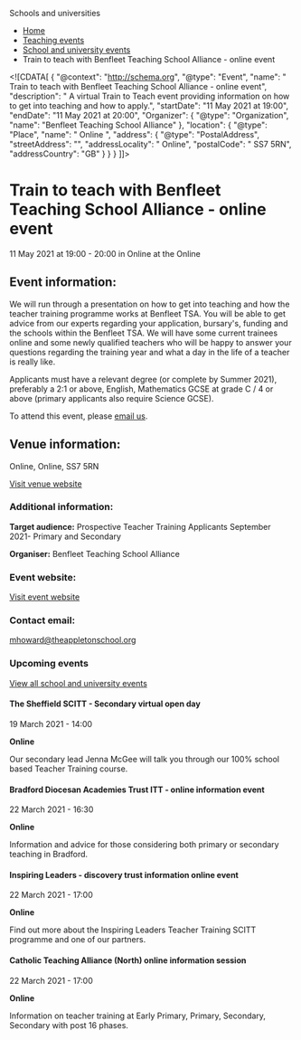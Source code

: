 Schools and universities

*   [Home](/)
*   [Teaching events](/teaching-events)
*   [School and university events](/teaching-events/training-provider-events)
*   Train to teach with Benfleet Teaching School Alliance - online event

<!\[CDATA\[ { "@context": "http://schema.org", "@type": "Event", "name": " Train to teach with Benfleet Teaching School Alliance - online event", "description": " A virtual Train to Teach event providing information on how to get into teaching and how to apply.", "startDate": "11 May 2021 at 19:00", "endDate": "11 May 2021 at 20:00", "Organizer": { "@type": "Organization", "name": "Benfleet Teaching School Alliance" }, "location": { "@type": "Place", "name": " Online ", "address": { "@type": "PostalAddress", "streetAddress": "", "addressLocality": " Online", "postalCode": " SS7 5RN", "addressCountry": "GB" } } } \]\]>

Train to teach with Benfleet Teaching School Alliance - online event
====================================================================

11 May 2021 at 19:00 - 20:00 in Online at the Online

Event information:
------------------

We will run through a presentation on how to get into teaching and how the teacher training programme works at Benfleet TSA. You will be able to get advice from our experts regarding your application, bursary's, funding and the schools within the Benfleet TSA. We will have some current trainees online and some newly qualified teachers who will be happy to answer your questions regarding the training year and what a day in the life of a teacher is really like.

Applicants must have a relevant degree (or complete by Summer 2021), preferably a 2:1 or above, English, Mathematics GCSE at grade C / 4 or above (primary applicants also require Science GCSE).

To attend this event, please [email us](mailto:mhoward@theappletonschool.org).

Venue information:
------------------

Online, Online, SS7 5RN

[Visit venue website](http://www.benfleet-teaching-school.co.uk/ "Online")

### Additional information:

**Target audience:** Prospective Teacher Training Applicants September 2021- Primary and Secondary

**Organiser:** Benfleet Teaching School Alliance

### Event website:

[Visit event website](http://www.benfleet-teaching-school.co.uk/)

### Contact email:

[mhoward@theappletonschool.org](mailto:mhoward@theappletonschool.org)

### Upcoming events

[View all school and university events](/teaching-events/training-provider-events)

[](/teaching-events/training-provider-events/210319-the-sheffield-scitt-secondary-virtual-open-day)

#### The Sheffield SCITT - Secondary virtual open day

19 March 2021 - 14:00

**Online**

Our secondary lead Jenna McGee will talk you through our 100% school based Teacher Training course.

[](/teaching-events/training-provider-events/210322-bradford-diocesan-academies-trust-itt-online-information-event)

#### Bradford Diocesan Academies Trust ITT - online information event

22 March 2021 - 16:30

**Online**

Information and advice for those considering both primary or secondary teaching in Bradford.

[](/teaching-events/training-provider-events/210322-inspiring-leaders-discovery-trust-information-online-event)

#### Inspiring Leaders - discovery trust information online event

22 March 2021 - 17:00

**Online**

Find out more about the Inspiring Leaders Teacher Training SCITT programme and one of our partners.

[](/teaching-events/training-provider-events/210322-catholic-teaching-alliance-north-online-information-session)

#### Catholic Teaching Alliance (North) online information session

22 March 2021 - 17:00

**Online**

Information on teacher training at Early Primary, Primary, Secondary, Secondary with post 16 phases.